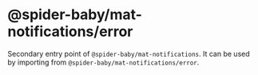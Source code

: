 # @spider-baby/mat-notifications/error

Secondary entry point of `@spider-baby/mat-notifications`. It can be used by importing from `@spider-baby/mat-notifications/error`.
